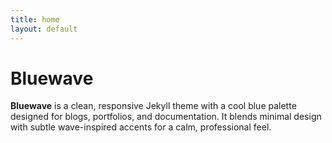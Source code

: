 ```yaml
---
title: home
layout: default
---
```


# Bluewave
**Bluewave** is a clean, responsive Jekyll theme with a cool blue palette designed for blogs, portfolios, and documentation. It blends minimal design with subtle wave-inspired accents for a calm, professional feel.
